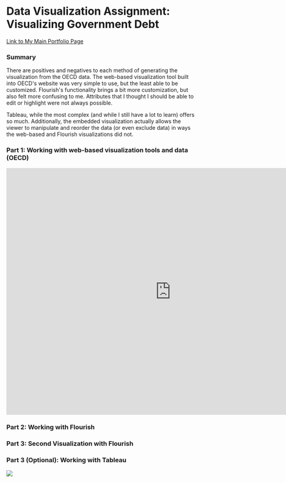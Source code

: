 

# Data Visualization Assignment: Visualizing Government Debt

<a href="https://mganska.github.io/ganska-portfolio/">Link to My Main Portfolio Page</a>

### **Summary**

There are positives and negatives to each method of generating the visualization from the OECD data. The web-based visualization tool built into OECD's website was very simple to use, but the least able to be customized. Flourish's functionality brings a bit more customization, but also felt more confusing to me. Attributes that I thought I should be able to edit or highlight were not always possible.

Tableau, while the most complex (and while I still have a lot to learn) offers so much. Additionally, the embedded visualization actually allows the viewer to manipulate and reorder the data (or even exclude data) in ways the web-based and Flourish visualizations did not. 

### **Part 1: Working with web-based visualization tools and data (OECD)**

<iframe src="https://data.oecd.org/chart/61Cw" width="860" height="645" style="border: 0" mozallowfullscreen="true" webkitallowfullscreen="true" allowfullscreen="true"><a href="https://data.oecd.org/chart/61Cw" target="_blank">OECD Chart: General government debt, Total, % of GDP, Annual, 2017</a></iframe>

### **Part 2: Working with Flourish**

<div class="flourish-embed flourish-chart" data-src="visualisation/3148746" data-url="https://flo.uri.sh/visualisation/3148746/embed"><script src="https://public.flourish.studio/resources/embed.js"></script></div>

### **Part 3: Second Visualization with Flourish**

<div class="flourish-embed flourish-scatter" data-src="visualisation/3187282" data-url="https://flo.uri.sh/visualisation/3187282/embed"><script src="https://public.flourish.studio/resources/embed.js"></script></div>

### **Part 3 (Optional): Working with Tableau**

<div class='tableauPlaceholder' id='viz1594945016536' style='position: relative'><noscript><a href='#'><img alt=' ' src='https:&#47;&#47;public.tableau.com&#47;static&#47;images&#47;As&#47;Assignment2Public&#47;Sheet1&#47;1_rss.png' style='border: none' /></a></noscript><object class='tableauViz'  style='display:none;'><param name='host_url' value='https%3A%2F%2Fpublic.tableau.com%2F' /> <param name='embed_code_version' value='3' /> <param name='site_root' value='' /><param name='name' value='Assignment2Public&#47;Sheet1' /><param name='tabs' value='no' /><param name='toolbar' value='yes' /><param name='static_image' value='https:&#47;&#47;public.tableau.com&#47;static&#47;images&#47;As&#47;Assignment2Public&#47;Sheet1&#47;1.png' /> <param name='animate_transition' value='yes' /><param name='display_static_image' value='yes' /><param name='display_spinner' value='yes' /><param name='display_overlay' value='yes' /><param name='display_count' value='yes' /><param name='language' value='en' /></object></div><script type='text/javascript'>var divElement = document.getElementById('viz1594945016536');var vizElement = divElement.getElementsByTagName('object')[0];vizElement.style.width='100%';vizElement.style.height=(divElement.offsetWidth*0.75)+'px';var scriptElement = document.createElement('script');scriptElement.src = 'https://public.tableau.com/javascripts/api/viz_v1.js';vizElement.parentNode.insertBefore(scriptElement, vizElement);</script>
